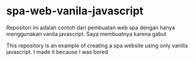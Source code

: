 # spa-web-vanila-javascript
Repositori ini adalah contoh dari pembuatan web spa dengan hanya menggunakan vanila javascript. Saya membuatnya karena gabut

This repository is an example of creating a spa website using only vanilla javascript. I made it because I was bored

